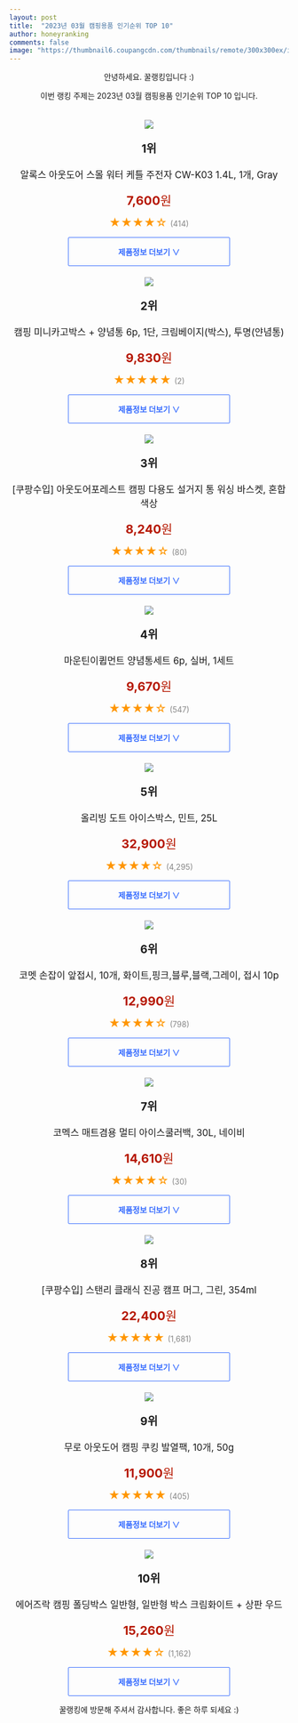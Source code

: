 ```yaml
---
layout: post
title:  "2023년 03월 캠핑용품 인기순위 TOP 10"
author: honeyranking
comments: false
image: "https://thumbnail6.coupangcdn.com/thumbnails/remote/300x300ex/image/vendor_inventory/678b/e70c76405c90a5dbe76c76cbd95950752b9f633f67c92ff052e82e8a5798.jpg"
---
```

<p style="text-align: center;">안녕하세요. 꿀랭킹입니다 :)</p>
<p style="text-align: center;">이번 랭킹 주제는 2023년 03월 캠핑용품 인기순위 TOP 10 입니다.</p><center><img src="https://thumbnail6.coupangcdn.com/thumbnails/remote/300x300ex/image/vendor_inventory/678b/e70c76405c90a5dbe76c76cbd95950752b9f633f67c92ff052e82e8a5798.jpg" style="margin-top:20px" /></center><p style="text-align: center; font-size: 20px"><b>1위</b></p><p style="text-align: center; font-size: 17px">알록스 아웃도어 스몰 워터 케틀 주전자 CW-K03 1.4L, 1개, Gray</p><p style="text-align: center;"><span style="color: #b61800; font-size: 22px;"><b>7,600</b>원</span></p><p style="text-align: center;"><span style="color: #ff9600; font-size: 20px;">★★★★☆ </span><span style="color: #878787;">(414)</span></p><center><a href="https://www.coupang.com/vp/products/6067301651?itemId=11184865716&q=%EC%BA%A0%ED%95%91%EC%9A%A9%ED%92%88&sourceType=search&searchId=2e9add0f2b5f4ffb973dadb584561a64"><div style="font-size: 14px; display: inline-block; padding: 15px 90px; color: #346aff; border-radius: 2px; border: 1px solid #346aff; cursor: pointer;"><b>제품정보 더보기 &or;</b></div></a></center><center><img src="https://thumbnail9.coupangcdn.com/thumbnails/remote/300x300ex/image/retail/images/2023/01/16/15/9/2022d15b-8d0e-40e0-a834-827ee294e32e.jpg" style="margin-top:20px" /></center><p style="text-align: center; font-size: 20px"><b>2위</b></p><p style="text-align: center; font-size: 17px">캠핑 미니카고박스 + 양념통 6p, 1단, 크림베이지(박스), 투명(얀념통)</p><p style="text-align: center;"><span style="color: #b61800; font-size: 22px;"><b>9,830</b>원</span></p><p style="text-align: center;"><span style="color: #ff9600; font-size: 20px;">★★★★★ </span><span style="color: #878787;">(2)</span></p><center><a href="https://link.coupang.com/a/RzWLj"><div style="font-size: 14px; display: inline-block; padding: 15px 90px; color: #346aff; border-radius: 2px; border: 1px solid #346aff; cursor: pointer;"><b>제품정보 더보기 &or;</b></div></a></center><center><img src="https://thumbnail8.coupangcdn.com/thumbnails/remote/300x300ex/image/retail/images/1915186280077777-d0abac6b-6b2c-48a2-a4c2-cd92026a05a0.jpg" style="margin-top:20px" /></center><p style="text-align: center; font-size: 20px"><b>3위</b></p><p style="text-align: center; font-size: 17px">[쿠팡수입] 아웃도어포레스트 캠핑 다용도 설거지 통 워싱 바스켓, 혼합색상</p><p style="text-align: center;"><span style="color: #b61800; font-size: 22px;"><b>8,240</b>원</span></p><p style="text-align: center;"><span style="color: #ff9600; font-size: 20px;">★★★★☆ </span><span style="color: #878787;">(80)</span></p><center><a href="https://link.coupang.com/a/RzWLk"><div style="font-size: 14px; display: inline-block; padding: 15px 90px; color: #346aff; border-radius: 2px; border: 1px solid #346aff; cursor: pointer;"><b>제품정보 더보기 &or;</b></div></a></center><center><img src="https://thumbnail7.coupangcdn.com/thumbnails/remote/300x300ex/image/product/image/vendoritem/2017/09/12/3123805259/cad5fd3c-9bcf-44b4-adb6-b156fe1565b9.jpg" style="margin-top:20px" /></center><p style="text-align: center; font-size: 20px"><b>4위</b></p><p style="text-align: center; font-size: 17px">마운틴이큅먼트 양념통세트 6p, 실버, 1세트</p><p style="text-align: center;"><span style="color: #b61800; font-size: 22px;"><b>9,670</b>원</span></p><p style="text-align: center;"><span style="color: #ff9600; font-size: 20px;">★★★★☆ </span><span style="color: #878787;">(547)</span></p><center><a href="https://www.coupang.com/vp/products/18592197?itemId=74689018&q=%EC%BA%A0%ED%95%91%EC%9A%A9%ED%92%88&sourceType=search&searchId=2e9add0f2b5f4ffb973dadb584561a64"><div style="font-size: 14px; display: inline-block; padding: 15px 90px; color: #346aff; border-radius: 2px; border: 1px solid #346aff; cursor: pointer;"><b>제품정보 더보기 &or;</b></div></a></center><center><img src="https://thumbnail8.coupangcdn.com/thumbnails/remote/300x300ex/image/retail/images/4271326462338938-bb5d8c1d-de6a-4d33-99c5-c0c2d8ba1126.jpg" style="margin-top:20px" /></center><p style="text-align: center; font-size: 20px"><b>5위</b></p><p style="text-align: center; font-size: 17px">올리빙 도트 아이스박스, 민트, 25L</p><p style="text-align: center;"><span style="color: #b61800; font-size: 22px;"><b>32,900</b>원</span></p><p style="text-align: center;"><span style="color: #ff9600; font-size: 20px;">★★★★☆ </span><span style="color: #878787;">(4,295)</span></p><center><a href="https://link.coupang.com/a/RzWLl"><div style="font-size: 14px; display: inline-block; padding: 15px 90px; color: #346aff; border-radius: 2px; border: 1px solid #346aff; cursor: pointer;"><b>제품정보 더보기 &or;</b></div></a></center><center><img src="https://thumbnail8.coupangcdn.com/thumbnails/remote/300x300ex/image/retail/images/5462314523757038-1ac5499a-5f39-49ce-bc14-26d350ad0522.jpg" style="margin-top:20px" /></center><p style="text-align: center; font-size: 20px"><b>6위</b></p><p style="text-align: center; font-size: 17px">코멧 손잡이 앞접시, 10개, 화이트,핑크,블루,블랙,그레이, 접시 10p</p><p style="text-align: center;"><span style="color: #b61800; font-size: 22px;"><b>12,990</b>원</span></p><p style="text-align: center;"><span style="color: #ff9600; font-size: 20px;">★★★★☆ </span><span style="color: #878787;">(798)</span></p><center><a href="https://link.coupang.com/a/RzWLm"><div style="font-size: 14px; display: inline-block; padding: 15px 90px; color: #346aff; border-radius: 2px; border: 1px solid #346aff; cursor: pointer;"><b>제품정보 더보기 &or;</b></div></a></center><center><img src="https://thumbnail7.coupangcdn.com/thumbnails/remote/300x300ex/image/rs_quotation_api/farhk9xi/43759af1db6b4e578b4850fe2a87dbc2.jpg" style="margin-top:20px" /></center><p style="text-align: center; font-size: 20px"><b>7위</b></p><p style="text-align: center; font-size: 17px">코멕스 매트겸용 멀티 아이스쿨러백, 30L, 네이비</p><p style="text-align: center;"><span style="color: #b61800; font-size: 22px;"><b>14,610</b>원</span></p><p style="text-align: center;"><span style="color: #ff9600; font-size: 20px;">★★★★☆ </span><span style="color: #878787;">(30)</span></p><center><a href="https://link.coupang.com/a/RzWLo"><div style="font-size: 14px; display: inline-block; padding: 15px 90px; color: #346aff; border-radius: 2px; border: 1px solid #346aff; cursor: pointer;"><b>제품정보 더보기 &or;</b></div></a></center><center><img src="https://thumbnail9.coupangcdn.com/thumbnails/remote/300x300ex/image/retail/images/708419417098055-39cc09ca-5b72-4086-a84b-f691ab4a2f4c.jpg" style="margin-top:20px" /></center><p style="text-align: center; font-size: 20px"><b>8위</b></p><p style="text-align: center; font-size: 17px">[쿠팡수입] 스탠리 클래식 진공 캠프 머그, 그린, 354ml</p><p style="text-align: center;"><span style="color: #b61800; font-size: 22px;"><b>22,400</b>원</span></p><p style="text-align: center;"><span style="color: #ff9600; font-size: 20px;">★★★★★ </span><span style="color: #878787;">(1,681)</span></p><center><a href="https://link.coupang.com/a/RzWLq"><div style="font-size: 14px; display: inline-block; padding: 15px 90px; color: #346aff; border-radius: 2px; border: 1px solid #346aff; cursor: pointer;"><b>제품정보 더보기 &or;</b></div></a></center><center><img src="https://thumbnail8.coupangcdn.com/thumbnails/remote/300x300ex/image/retail/images/2022/07/14/18/5/a7bd4fb5-747d-4612-a1c4-908355659c63.jpg" style="margin-top:20px" /></center><p style="text-align: center; font-size: 20px"><b>9위</b></p><p style="text-align: center; font-size: 17px">무로 아웃도어 캠핑 쿠킹 발열팩, 10개, 50g</p><p style="text-align: center;"><span style="color: #b61800; font-size: 22px;"><b>11,900</b>원</span></p><p style="text-align: center;"><span style="color: #ff9600; font-size: 20px;">★★★★★ </span><span style="color: #878787;">(405)</span></p><center><a href="https://link.coupang.com/a/RzWLs"><div style="font-size: 14px; display: inline-block; padding: 15px 90px; color: #346aff; border-radius: 2px; border: 1px solid #346aff; cursor: pointer;"><b>제품정보 더보기 &or;</b></div></a></center><center><img src="https://thumbnail10.coupangcdn.com/thumbnails/remote/300x300ex/image/retail/images/4184544838745927-fac2c9af-740b-4cfb-b328-2a50ea394dce.jpg" style="margin-top:20px" /></center><p style="text-align: center; font-size: 20px"><b>10위</b></p><p style="text-align: center; font-size: 17px">에어즈락 캠핑 폴딩박스 일반형, 일반형 박스 크림화이트 + 상판 우드</p><p style="text-align: center;"><span style="color: #b61800; font-size: 22px;"><b>15,260</b>원</span></p><p style="text-align: center;"><span style="color: #ff9600; font-size: 20px;">★★★★☆ </span><span style="color: #878787;">(1,162)</span></p><center><a href="https://link.coupang.com/a/RzWLt"><div style="font-size: 14px; display: inline-block; padding: 15px 90px; color: #346aff; border-radius: 2px; border: 1px solid #346aff; cursor: pointer;"><b>제품정보 더보기 &or;</b></div></a></center><p style="text-align: center;">꿀랭킹에 방문해 주셔서 감사합니다. 좋은 하루 되세요 :)</p>